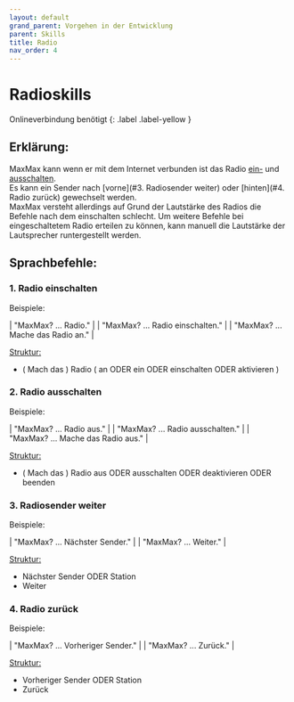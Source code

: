 ```yaml
---
layout: default
grand_parent: Vorgehen in der Entwicklung
parent: Skills
title: Radio
nav_order: 4
---
```



# Radioskills
<div class="labels" markdown="1">
Onlineverbindung benötigt
{: .label .label-yellow }
</div>

## Erklärung:
MaxMax kann wenn er mit dem Internet verbunden ist das Radio [ein-](#1-radio-einschalten) und [ausschalten](#2-radio-ausschalten).<br/> 
Es kann ein Sender nach [vorne](#3. Radiosender weiter) oder [hinten](#4. Radio zurück) gewechselt werden.<br/> 
MaxMax versteht allerdings auf Grund der Lautstärke des Radios die Befehle nach dem einschalten schlecht. Um weitere Befehle bei eingeschaltetem Radio erteilen zu können, kann manuell die Lautstärke der Lautsprecher runtergestellt werden.


## Sprachbefehle:
### 1. Radio einschalten
Beispiele:

| "MaxMax? ... Radio."         |
| "MaxMax? ... Radio einschalten."    |
| "MaxMax? ... Mache das Radio an."    |

[Struktur:](structure) 
- ( Mach das ) Radio ( an ODER ein ODER einschalten ODER aktivieren )

### 2. Radio ausschalten
Beispiele:

| "MaxMax? ... Radio aus."         |
| "MaxMax? ... Radio ausschalten."    |
| "MaxMax? ... Mache das Radio aus."    |

[Struktur:](structure) 
- ( Mach das ) Radio aus ODER ausschalten ODER deaktivieren ODER beenden

### 3. Radiosender weiter
Beispiele:

| "MaxMax? ... Nächster Sender."         |
| "MaxMax? ... Weiter."    |

[Struktur:](structure) 
- Nächster Sender ODER Station
- Weiter 

### 4. Radio zurück
Beispiele:

| "MaxMax? ... Vorheriger Sender."         |
| "MaxMax? ... Zurück."    |

[Struktur:](structure) 
- Vorheriger Sender ODER Station
- Zurück



